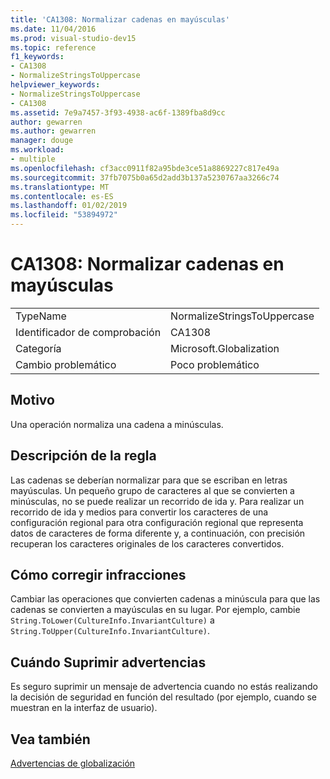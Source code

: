 ```yaml
---
title: 'CA1308: Normalizar cadenas en mayúsculas'
ms.date: 11/04/2016
ms.prod: visual-studio-dev15
ms.topic: reference
f1_keywords:
- CA1308
- NormalizeStringsToUppercase
helpviewer_keywords:
- NormalizeStringsToUppercase
- CA1308
ms.assetid: 7e9a7457-3f93-4938-ac6f-1389fba8d9cc
author: gewarren
ms.author: gewarren
manager: douge
ms.workload:
- multiple
ms.openlocfilehash: cf3acc0911f82a95bde3ce51a8869227c817e49a
ms.sourcegitcommit: 37fb7075b0a65d2add3b137a5230767aa3266c74
ms.translationtype: MT
ms.contentlocale: es-ES
ms.lasthandoff: 01/02/2019
ms.locfileid: "53894972"
---
```

# <a name="ca1308-normalize-strings-to-uppercase"></a>CA1308: Normalizar cadenas en mayúsculas

|||
|-|-|
|TypeName|NormalizeStringsToUppercase|
|Identificador de comprobación|CA1308|
|Categoría|Microsoft.Globalization|
|Cambio problemático|Poco problemático|

## <a name="cause"></a>Motivo
 Una operación normaliza una cadena a minúsculas.

## <a name="rule-description"></a>Descripción de la regla
 Las cadenas se deberían normalizar para que se escriban en letras mayúsculas. Un pequeño grupo de caracteres al que se convierten a minúsculas, no se puede realizar un recorrido de ida y. Para realizar un recorrido de ida y medios para convertir los caracteres de una configuración regional para otra configuración regional que representa datos de caracteres de forma diferente y, a continuación, con precisión recuperan los caracteres originales de los caracteres convertidos.

## <a name="how-to-fix-violations"></a>Cómo corregir infracciones
 Cambiar las operaciones que convierten cadenas a minúscula para que las cadenas se convierten a mayúsculas en su lugar. Por ejemplo, cambie `String.ToLower(CultureInfo.InvariantCulture)` a `String.ToUpper(CultureInfo.InvariantCulture)`.

## <a name="when-to-suppress-warnings"></a>Cuándo Suprimir advertencias
 Es seguro suprimir un mensaje de advertencia cuando no estás realizando la decisión de seguridad en función del resultado (por ejemplo, cuando se muestran en la interfaz de usuario).

## <a name="see-also"></a>Vea también
 [Advertencias de globalización](../code-quality/globalization-warnings.md)